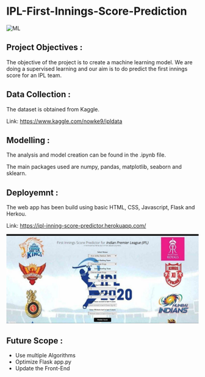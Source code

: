 # IPL-First-Innings-Score-Prediction

![ML](https://img.shields.io/badge/ML-Regression-blue.svg) 

## Project Objectives :
The objective of the project is to create a machine learning model. We are doing a supervised learning and our aim is to do predict the first innings score for an IPL team.

## Data Collection :
The dataset is obtained from Kaggle. 

Link: https://www.kaggle.com/nowke9/ipldata

## Modelling :
The analysis and model creation can be found in the .ipynb file. 

The main packages used are numpy, pandas, matplotlib, seaborn and sklearn.  

## Deployemnt :
The web app has been build using basic HTML, CSS, Javascript, Flask and Herkou.

Link: https://ipl-inning-score-predictor.herokuapp.com/


![ML](Screenshots/IPLFirstInningsScorePredictor.JPG)

## Future Scope :
* Use multiple Algorithms
* Optimize Flask app.py
* Update the Front-End 
